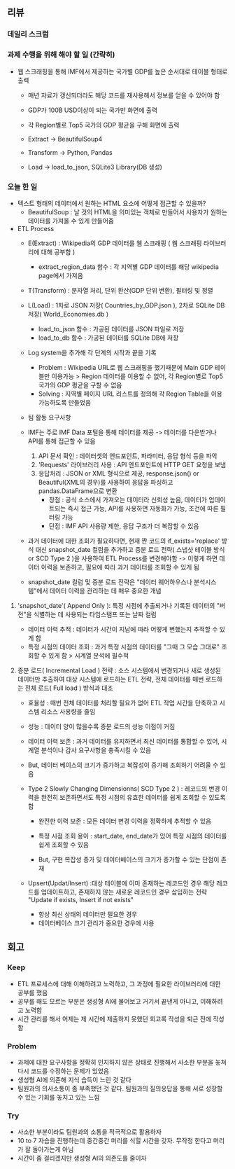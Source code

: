 ## 리뷰

### 데일리 스크럼

### 과제 수행을 위해 해야 할 일 (간략히)
- 웹 스크래핑을 통해 IMF에서 제공하는 국가별 GDP를 높은 순서대로 테이블 형태로 출력
     - 매년 자료가 갱신되더라도 해당 코드를 재사용해서 정보를 얻을 수 있어야 함
     - GDP가 100B USD이상이 되는 국가만 화면에 출력
     - 각 Region별로 Top5 국가의 GDP 평균을 구해 화면에 출력
       
     - Extract -> BeautifulSoup4 
     - Transform -> Python, Pandas
     - Load -> load_to_json, SQLite3 Library(DB 생성)

### 오늘 한 일
  - 텍스트 형태의 데이터에서 원하는 HTML 요소에 어떻게 접근할 수 있을까?
    - BeautifulSoup : 날 것의 HTML을 의미있는 객체로 만들어서 사용자가 원하는 데이터를 가져올 수 있게 만들어줌
  - ETL Process
    - E(Extract) : Wikipedia의 GDP 데이터를 웹 스크래핑 ( 웹 스크래핑 라이브러리에 대해 공부함 )
      - extract_region_data 함수 : 각 지역별 GDP 데이터를 해당 wikipedia page에서 가져옴
    - T(Transform) : 문자열 처리, 단위 환산(GDP 단위 변환), 필터링 및 정렬
    - L(Load) : 1차로 JSON 저장( Countries_by_GDP.json ), 2차로 SQLite DB 저장( World_Economies.db )
      - load_to_json 함수 : 가공된 데이터를 JSON 파일로 저장
      - load_to_db 함수 : 가공된 데이터를 SQLite DB에 저장
    - Log system을 추가해 각 단계의 시작과 끝을 기록

       - Problem : Wikipedia URL로 웹 스크래핑을 했기때문에 Main GDP 테이블만 이용가능 > Region 데이터를 이용할 수 없어, 각 Region별로 Top5 국가의 GDP 평균을 구할 수 없음
       - Solving : 지역별 페이지 URL 리스트를 정의해 각 Region Table을 이용가능하도록 만들었음
     
     - 팀 활동 요구사항
      - IMF는 주로 IMF Data 포털을 통해 데이터를 제공 -> 데이터를 다운받거나 API를 통해 접근할 수 있음
        1. API 문서 확인 : 데이터셋의 엔드포인트, 파라미터, 응답 형식 등을 파악
        2. 'Requests' 라이브러리 사용 : API 엔드포인트에 HTTP GET 요청을 보냄
        3. 응답처리 : JSON or XML 형식으로 제공, response.json() or Beautiful(XML의 경우)를 사용하여 응답을 파싱하고 pandas.DataFrame으로 변환
           - 장점 : 공식 소스에서 가져오는 데이터라 신뢰성 높음, 데이터가 업데이트되는 즉시 접근 가능, API를 사용하면 자동화가 가능, 조건에 따른 필터링 가능
           - 단점 : IMF API 사용량 제한, 응답 구조가 더 복잡할 수 있음

       - 과거 데이터에 대한 조회가 필요하다면, 현재 짠 코드의 if_exists='replace' 방식 대신 snapshot_date 컬럼을 추가하고 증분 로드 전략( 스냅샷 테이블 방식 or SCD Type 2 )을 사용하여 ETL Process를 변경해야함 -> 이렇게 하면 데이터 이력을 보존하고, 필요에 따라 과거 데이터를 조회할 수 있게 됨
       -  snapshot_date 컬럼 및 증분 로드 전략은 "데이터 웨어하우스나 분석시스템"에서 데이터 이력을 관리하는 데 매우 중요한 개념
1. 'snapshot_date'( Append Only ): 특정 시점에 추출되거나 기록된 데이터의 "버전"을 식별하는 데 사용되는 타임스탬프 또는 날짜 컬럼
   - 데이터 이력 추적 : 데이터가 시간이 지남에 따라 어떻게 변했는지 추적할 수 있게 함
   - 특정 시점의 데이터 조회 : 과거 특정 시점의 데이터를 "그때 그 모습 그대로" 조회할 수 있게 함 > 시계열 분석에 필수적

2. 증분 로드( Incremental Load ) 전략 : 소스 시스템에서 변경되거나 새로 생성된 데이터만 추출하여 대상 시스템에 로드하는 ETL 전략, 전체 데이터를 매번 로드하는 전체 로드( Full load ) 방식과 대조
   - 효율성 : 매번 전체 데이터를 처리할 필요가 없어 ETL 작업 시간을 단축하고 시스템 리소스 사용량을 줄임
   - 성능 : 데이터 양이 많을수록 증분 로드의 성능 이점이 커짐
   - 데이터 이력 보존 : 과거 데이터를 유지하면서 최신 데이터를 통합할 수 있어, 시계열 분석이나 감사 요구사항을 충족시킬 수 있음
  
   - But, 데이터 베이스의 크기가 증가하고 복잡성이 증가해 조회하기 어려울 수 있음
  
   - Type 2 Slowly Changing Dimensionns( SCD Type 2 ) : 레코드의 변경 이력을 완전히 보존하면서도 특정 시점의 유효한 데이터를 쉽게 조회할 수 있도록 함
      - 완전한 이력 보존 : 모든 데이터 변경 이력을 정확하게 추적할 수 있음
      - 특정 시점 조회 용이 : start_date, end_date가 있어 특정 시점의 데이터를 쉽게 조회할 수 있음
    
      - But, 구현 복잡성 증가 및 데이터베이스의 크기가 증가할 수 있는 단점이 존재
     
   - Upsert(Updat/Insert) :대상 테이블에 이미 존재하는 레코드인 경우 해당 레코드를 업데이트하고, 존재하지 않는 새로운 레코드인 경우 삽입하는 전략 "Update if exists, Insert if not exists"
      - 항상 최신 상태의 데이터만 필요한 경우
      - 데이터베이스 크기 관리가 중요한 경우에 사용

## 회고

### Keep
 - ETL 프로세스에 대해 이해하려고 노력하고, 그 과정에 필요한 라이브러리에 대한 공부를 했음
 - 공부를 해도 모르는 부분은 생성형 AI에 물어보고 거기서 끝낸게 아니고, 이해하려고 노력함
 - 시간 관리를 해서 어제는 제 시간에 제출하지 못했던 회고록 작성을 퇴근 전에 작성함
### Problem
 - 과제에 대한 요구사항을 정확히 인지하지 않은 상태로 진행해서 사소한 부분을 놓쳐 다시 코드를 수정하는 문제가 있었음
 - 생성형 AI에 의존해 지식 습득이 느린 것 같다
 - 팀원과의 의사소통이 좀 부족했던 것 같다. 팀원과의 질의응답을 통해 서로 성장할 수 있는 기회를 놓치고 있는 느낌
### Try
 - 사소한 부분이라도 팀원과의 소통을 적극적으로 활용하자
 - 10 to 7 자습을 진행하는데 중간중간 머리를 식힐 시간을 갖자. 무작정 한다고 머리가 잘 돌아가는게 아님
 - 시간이 좀 걸리겠지만 생성형 AI의 의존도를 줄이자

